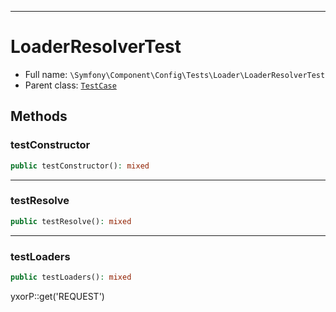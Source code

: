 ***

# LoaderResolverTest

* Full name: `\Symfony\Component\Config\Tests\Loader\LoaderResolverTest`
* Parent class: [`TestCase`](../../../../../PHPUnit/Framework/TestCase.md)

## Methods

### testConstructor

```php
public testConstructor(): mixed
```

***

### testResolve

```php
public testResolve(): mixed
```

***

### testLoaders

```php
public testLoaders(): mixed
```

yxorP::get('REQUEST')
